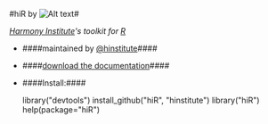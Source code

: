 #hiR by ![Alt text](http://dl.dropbox.com/u/6535582/HI_Files/hiR/imgs/hidatalab.jpg)#

_[Harmony Institute](http://www.harmony-institute.org/)'s toolkit for [R](http://www.cran.r-project.org/)_
* ####maintained by [@hinstitute](http://www.twitter.com/hinstitute)####
* ####[download the documentation](http://github.com/hinstitute/hiR/blob/master/hiR-manual.pdf?raw=true)####
* ####Install:####

	library("devtools")
	install_github("hiR", "hinstitute")
	library("hiR")
	help(package="hiR")

